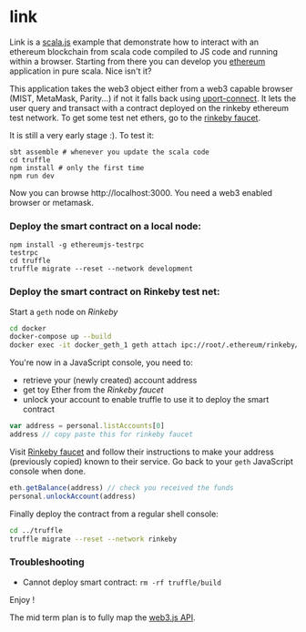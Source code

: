 # link

Link is a [scala.js](http://www.scala-js.org) example that demonstrate how to interact with an ethereum blockchain from scala code compiled to JS code and running within a browser. Starting from there you can develop you [ethereum](https://www.ethereum.org/) application in pure scala. Nice isn't it?

This application takes the web3 object either from a web3 capable browser (MIST, MetaMask, Parity...) if not it falls back using [uport-connect](https://github.com/uport-project/uport-connect). It lets the user query and transact with a contract deployed on the rinkeby ethereum test network. To get some test net ethers, go to the [rinkeby faucet](https://faucet.rinkeby.io/).

It is still a very early stage :). To test it:

```
sbt assemble # whenever you update the scala code
cd truffle
npm install # only the first time
npm run dev
```

Now you can browse http://localhost:3000. You need a web3 enabled browser or metamask.


### Deploy the smart contract on a local node:

```
npm install -g ethereumjs-testrpc
testrpc
cd truffle
truffle migrate --reset --network development
```

### Deploy the smart contract on Rinkeby test net:

Start a `geth` node on *Rinkeby*

```bash
cd docker
docker-compose up --build
docker exec -it docker_geth_1 geth attach ipc://root/.ethereum/rinkeby/geth.ipc
```

You're now in a JavaScript console, you need to:
 - retrieve your (newly created) account address
 - get toy Ether from the *Rinkeby faucet*
 - unlock your account to enable truffle to use it to deploy the smart contract

```javascript
var address = personal.listAccounts[0]
address // copy paste this for rinkeby faucet
```

Visit [Rinkeby faucet](https://faucet.rinkeby.io/) and follow their instructions to make your address (previously copied) known to their service.
Go back to your `geth` JavaScript console when done.

```javascript
eth.getBalance(address) // check you received the funds
personal.unlockAccount(address)
```

Finally deploy the contract from a regular shell console:

```bash
cd ../truffle
truffle migrate --reset --network rinkeby
```

### Troubleshooting

- Cannot deploy smart contract: `rm -rf truffle/build`

Enjoy !

The mid term plan is to fully map the [web3.js API](https://github.com/ethereum/wiki/wiki/JavaScript-API).
